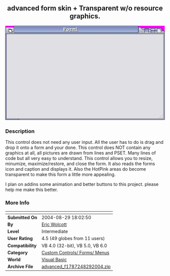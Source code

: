 ﻿<div align="center">

## advanced form skin \+ Transparent w/o  resource graphics\.

<img src="PIC20048291821188910.JPG">
</div>

### Description

This control does not need any user input. All the user has to do is drag and drop it onto a form and your done. This control does NOT contain any graphics at all, all pictures are drawn from lines and PSET. Many lines of code but all very easy to understand. This control allows you to resize, minumize, maximize/restore, and close the form. It also reads the forms icon and caption and displays it. Also the HotPink areas do become transparent to make this form a little more appealing.

I plan on addins some animation and better buttons to this project. please help me make this better.
 
### More Info
 


<span>             |<span>
---                |---
**Submitted On**   |2004-08-29 18:02:50
**By**             |[Eric Wolcott](https://github.com/Planet-Source-Code/PSCIndex/blob/master/ByAuthor/eric-wolcott.md)
**Level**          |Intermediate
**User Rating**    |4.5 (49 globes from 11 users)
**Compatibility**  |VB 4\.0 \(32\-bit\), VB 5\.0, VB 6\.0
**Category**       |[Custom Controls/ Forms/  Menus](https://github.com/Planet-Source-Code/PSCIndex/blob/master/ByCategory/custom-controls-forms-menus__1-4.md)
**World**          |[Visual Basic](https://github.com/Planet-Source-Code/PSCIndex/blob/master/ByWorld/visual-basic.md)
**Archive File**   |[advanced\_f1787248292004\.zip](https://github.com/Planet-Source-Code/eric-wolcott-advanced-form-skin-transparent-w-o-resource-graphics__1-55882/archive/master.zip)








